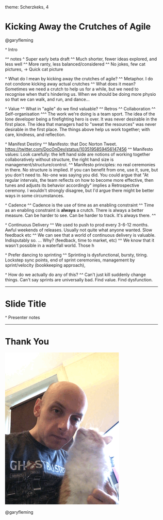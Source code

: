 theme: Scherzkeks, 4

# Kicking Away the Crutches of Agile

@garyfleming

^ Intro


^^ notes
^ Super early beta draft
^^ Much shorter, fewer ideas explored, and less well
^^ More ranty, less balanced/considered
^^ No jokes, few cat pictures, -> Quick cat picture


^ What do I mean by kicking away the crutches of agile?
^^ Metaphor. I do not condone kicking away actual crutches
^^ What does it mean? Sometimes we need a crutch to help us for a while, but we need to recognise when that's hindering us. When we should be doing more physio so that we can walk, and run, and dance...

^ Value
^^ What in "agile" do we find valuable?
^^ Retros
^^ Collaboration
^^ Self-organisation
^^^ The work we're doing is a team sport. The idea of the lone developer being a firefighting hero is over. It was never desirable in the first place. The idea that managers had to "sweat the resources" was never desirable in the first place. The things above help us work together; with care, kindness, and reflection.

^ Manifest Destiny
^^ Manifesto: that Doc Norton Tweet. https://twitter.com/DocOnDev/status/1035195859456147456
^^ Manifesto values: Look carefully: the left hand side are notions of working together collaboratively without structure, the right hand size is management/structure/control.
^^ Manifesto principles: no real ceremonies in there. No structure is implied. If you can benefit from one, use it, sure, but you don't need to. No-one was saying you did. You could argue that "At regular intervals, the team reflects on how to become more effective, then tunes and adjusts its behavior accordingly" implies a Retrospective ceremony. I wouldn't strongly disagree, but I'd argue there might be better ways in some circumstances.

^ Cadence
^^ Cadence is the use of time as an enabling constraint
^^ Time as an enabling constraint is **always** a crutch. There is always a better measure. Can be harder to see. Can be harder to track. It's always there.
^^ 

^ Continuous Delivery
^^ We used to push to prod every 3-6-12 months. Awful weekends of releases. Usually not quite what anyone wanted. Slow feedback etc
^^  We can see that a world of continuous delivery is valuable. Indisputably so. ... Why? (feedback, time to market, etc)
^^ We know that it wasn't possible in a waterfall world. Those h



^ Prefer dancing to sprinting
^^ Sprinting is dysfunctional, bursty, tiring. Lockstep sync points, end of sprint ceremonies, management by sprint/velocity (bookkeeping approach),

^ How do we actually do any of this?
^^ Can't just kill suddenly change things. Can't say sprints are universally bad. Find value. Find dysfunction.

---

# Slide Title

^ Presenter notes

---

# Thank You

![inline](images/cat3.gif)

@garyfleming
